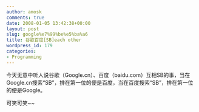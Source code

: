 ```yaml
---
author: amosk
comments: true
date: 2008-01-05 13:42:38+00:00
layout: post
slug: google%e7%99%be%e5%ba%a6
title: 谷歌百度[SB]each other
wordpress_id: 179
categories:
- Programming
---
```


今天无意中听人说谷歌（Google.cn）、百度（baidu.com）互相SB的事，当在Google.cn搜索“SB”，排在第一位的便是百度，当在百度搜索“SB”，排在第一位的便是Google。

可笑可笑~~
